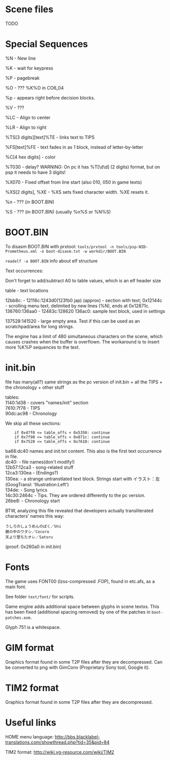 Scene files
============
TODO

Special Sequences
============

%N - New line

%K - wait for keypress

%P - pagebreak

%O - ??? %K%O in CO6_04

%p - appears right before decision blocks.

%V - ???

%LC - Align to center

%LR - Align to right

%TS[3 digits][text]%TE - links text to TIPS

%FS[text]%FE - text fades in as 1 block, instead of letter-by-letter

%C[4 hex digits] - color

%T030 - delay? WARNING: On pc it has %T[\d\d] (2 digits) format, but on psp it needs to have 3 digits!

%X070 - Fixed offset from line start (also 010, 050 in game texts)

%XS[2 digits], %XE - %XS sets fixed character width. %XE resets it.

%n - ??? (in BOOT.BIN)

%S - ??? (in BOOT.BIN) (usually %n%S or %N%S)


BOOT.BIN
============

To disasm BOOT.BIN with prxtool:
`tools/prxtool -n tools/psp-NID-Prometheus.xml -o boot-disasm.txt -w workdir/BOOT.BIN`

`readelf -a BOOT.BIN` info about elf structure

Text occurrences:

Don't forget to add/subtract A0 to table values, which is an elf header size

table - text locations

12bb8c: - 12116c:1243d0(123fb0 jap) (approx) - section with text;
  0x12144c - scrolling menu text, delimited by new lines (%N), ends at 0x12871c.
136760:136aa0 - 12483с:128620
136ac0: sample text block, used in settings

137528:141520 - large empty area. Test if this can be used as an scratchpad/area for long strings.


The engine has a limit of 480 simultaneous characters on the scene, which causes crashes when the buffer is overflown. The workaround is to insert more %K%P sequences to the text.


init.bin
============

file has many(all?) same strings as the pc version of init.bin + all the TIPS + the chronology + other stuff

tables:
<br>
1140:1d38 - covers "names/init" section
<br>
7610:7f78 - TIPS
<br>
90dc:ac98 - Chronology

We skip all these sections:
```python3
    if 0x47f0 <= table_offs < 0x5350: continue
    if 0x7f90 <= table_offs < 0x871c: continue
    if 0x7520 <= table_offs < 0x7610: continue
```

ba68:dc40 names and init.txt content. This also is the first text occurrence in file.
<br>
dc40: - file names(don't modify!)
<br>
12b57:12ca3 - song-related stuff
<br>
12ca3:130ea - (Endings?)
<br>
130ea: - a strange untranstlated text block. Strings start with イラスト：左 (GoogTransl: 'Illustration:Left')
<br>
134de: - Song lyrics
<br>
14c30:2464c - Tips. They are ordered differently to the pc version.
<br>
26be8: - Chronology start
<br>

BTW, analyzing this file revealed that developers actually transliterated characters' names this way:
```
うしろのしょうめんのぼく／Uni
鏡の中のワタシ／Cocoro
天より墜ちたオレ／Satoru
```
(proof: 0x260a0 in init.bin)

Fonts
============

The game uses FONT00 (lzss-compressed .FOP), found in etc.afs, as a main font.

See folder `text/font/` for scripts.

Game engine adds additional space between glyphs in scene textxs. This has been
fixed (additional spacing removed) by one of the patches in `boot-patches.asm`.

Glyph 751 is a whitespace.

GIM format
============
Graphics format found in some T2P files after they are decompressed.
Can be converted to png with GimConv (Proprietary Sony tool, Google it).

TIM2 format
============

Graphics format found in some T2P files after they are decompressed.


Useful links
============

HOME menu language: http://bbs.blacklabel-translations.com/showthread.php?tid=35&pid=84

TIM2 format: http://wiki.vg-resource.com/wiki/TIM2
